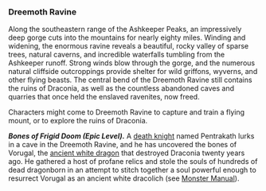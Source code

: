 ### Dreemoth Ravine

Along the southeastern range of the Ashkeeper Peaks, an impressively deep gorge cuts into the mountains for nearly eighty miles. Winding and widening, the enormous ravine reveals a beautiful, rocky valley of sparse trees, natural caverns, and incredible waterfalls tumbling from the Ashkeeper runoff. Strong winds blow through the gorge, and the numerous natural cliffside outcroppings provide shelter for wild griffons, wyverns, and other flying beasts. The central bend of the Dreemoth Ravine still contains the ruins of Draconia, as well as the countless abandoned caves and quarries that once held the enslaved ravenites, now freed.

Characters might come to Dreemoth Ravine to capture and train a flying mount, or to explore the ruins of Draconia.

_**Bones of Frigid Doom (Epic Level).**_ A [death knight](https://www.dndbeyond.com/monsters/death-knight) named Pentrakath lurks in a cave in the Dreemoth Ravine, and he has uncovered the bones of Vorugal, the [ancient white dragon](https://www.dndbeyond.com/monsters/ancient-white-dragon) that destroyed Draconia twenty years ago. He gathered a host of profane relics and stole the souls of hundreds of dead dragonborn in an attempt to stitch together a soul powerful enough to resurrect Vorugal as an ancient white dracolich (see [Monster Manual](https://www.dndbeyond.com/sources/mm "Monster Manual")).